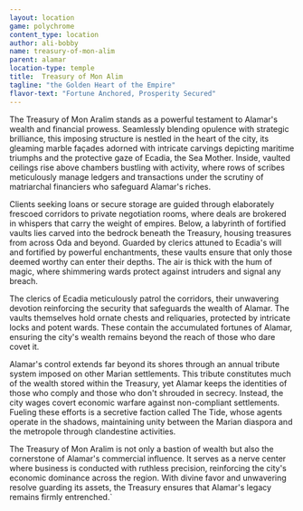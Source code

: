 ```yaml
---
layout: location
game: polychrome
content_type: location
author: ali-bobby
name: treasury-of-mon-alim
parent: alamar
location-type: temple
title:  Treasury of Mon Alim
tagline: "the Golden Heart of the Empire"
flavor-text: "Fortune Anchored, Prosperity Secured"
---
```


The Treasury of Mon Aralim stands as a powerful testament to Alamar's wealth and financial prowess. Seamlessly blending opulence with strategic brilliance, this imposing structure is nestled in the heart of the city, its gleaming marble façades adorned with intricate carvings depicting maritime triumphs and the protective gaze of Ecadia, the Sea Mother. Inside, vaulted ceilings rise above chambers bustling with activity, where rows of scribes meticulously manage ledgers and transactions under the scrutiny of matriarchal financiers who safeguard Alamar's riches.

Clients seeking loans or secure storage are guided through elaborately frescoed corridors to private negotiation rooms, where deals are brokered in whispers that carry the weight of empires. Below, a labyrinth of fortified vaults lies carved into the bedrock beneath the Treasury, housing treasures from across Oda and beyond. Guarded by clerics attuned to Ecadia's will and fortified by powerful enchantments, these vaults ensure that only those deemed worthy can enter their depths. The air is thick with the hum of magic, where shimmering wards protect against intruders and signal any breach.

The clerics of Ecadia meticulously patrol the corridors, their unwavering devotion reinforcing the security that safeguards the wealth of Alamar. The vaults themselves hold ornate chests and reliquaries, protected by intricate locks and potent wards. These contain the accumulated fortunes of Alamar, ensuring the city's wealth remains beyond the reach of those who dare covet it.

Alamar's control extends far beyond its shores through an annual tribute system imposed on other Marian settlements. This tribute constitutes much of the wealth stored within the Treasury, yet Alamar keeps the identities of those who comply and those who don't shrouded in secrecy. Instead, the city wages covert economic warfare against non-compliant settlements. Fueling these efforts is a secretive faction called The Tide, whose agents operate in the shadows, maintaining unity between the Marian diaspora and the metropole through clandestine activities.

The Treasury of Mon Aralim is not only a bastion of wealth but also the cornerstone of Alamar's commercial influence. It serves as a nerve center where business is conducted with ruthless precision, reinforcing the city's economic dominance across the region. With divine favor and unwavering resolve guarding its assets, the Treasury ensures that Alamar's legacy remains firmly entrenched.`